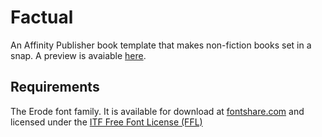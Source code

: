 # Factual
An Affinity Publisher book template that makes non-fiction books set in a snap.
A preview is avaiable [here](https://raw.githubusercontent.com/da-ssl/factual/main/factual.pdf).

## Requirements
The Erode font family. It is available for download at [fontshare.com](https://www.fontshare.com/fonts/erode "fontshare.com") and licensed under the [ITF Free Font License (FFL)](https://www.fontshare.com/licenses/itf-ffl "ITF Free Font License (FFL)")
